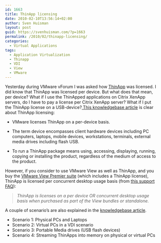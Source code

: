 ```yaml
---
id: 1663
title: ThinApp licensing
date: 2010-02-10T13:56:14+02:00
author: Sven Huisman
layout: post
guid: https://svenhuisman.com/?p=1663
permalink: /2010/02/thinapp-licensing/
categories:
  - Virtual Applications
tags:
  - Application Virtualization
  - Thinapp
  - VDI
  - View
  - VMware
---
```

Yesterday during VMware vForum I was asked how <a title="ThinApp" href="http://www.vmware.com/products/thinapp/" target="_blank">ThinApp</a> was licensed. I did know that ThinApp was licensed per device. But what does that mean, per device? What if I use the ThinApped applications on Citrix XenApp servers, do I have to pay a license per Citrix XenApp server? What if I put the ThinApp license on a USB-device?<a title="ThinApp licensing" href="http://kb.vmware.com/selfservice/microsites/search.do?language=en_US&cmd=displayKC&externalId=1006248" target="_blank"> This knowledgebase article</a> is clear about ThinApp licensing:

  * VMware licenses ThinApp on a per-device basis.<!--more-->

  * The term device encompasses client hardware devices including PC computers, laptops, mobile devices, workstations, terminals, external media drives including flash USB.
  * To run a ThinApp package means using, accessing, displaying, running, copying or installing the product, regardless of the medium of access to the product.

However, if you consider to use VMware View as well as ThinApp, and you buy the <a title="VMware View" href="http://www.vmware.com/products/view/" target="_blank">VMware View Premier suite</a> (which includes a ThinApp license), ThinApp is licensed per concurrent desktop usage basis (from <a title="View support FAQ" href="http://www.vmware.com/files/pdf/view_pricing_support_faq.pdf" target="_blank">this support FAQ</a>):

> _ThinApp is licenses on a per device OR concurrent desktop usage basis when purchased as part of the View bundles or standalone._

A couple of scenario&#8217;s are also explained in the <a title="ThinApp licensing" href="http://kb.vmware.com/selfservice/microsites/search.do?language=en_US&cmd=displayKC&externalId=1006248" target="_blank">knowledgebase article</a>.

  * Scenario 1: Physical PCs and Laptops
  * Scenario 2: Virtual PCs in a VDI scenario
  * Scenario 3: Portable Media drives (USB flash devices)
  * Scenario 4: Streaming ThinApps into memory on physical or virtual PCs
